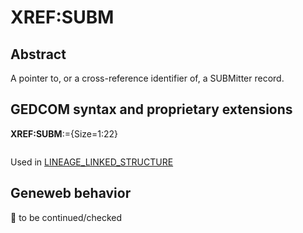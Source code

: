 ﻿# XREF:SUBM
## Abstract
A pointer to, or a cross-reference identifier of, a SUBMitter record.


## GEDCOM syntax and proprietary extensions

**XREF:SUBM**:={Size=1:22}
<pre>
</pre>
Used in <a href=Ged.LINEAGE_LINKED_STRUCTURE.md>LINEAGE_LINKED_STRUCTURE</a><br />
## Geneweb behavior



🚧 to be continued/checked


